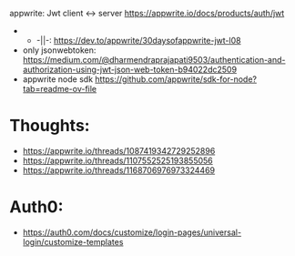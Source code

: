 



appwrite: Jwt client <-> server https://appwrite.io/docs/products/auth/jwt
* * -||-: https://dev.to/appwrite/30daysofappwrite-jwt-l08
* only jsonwebtoken: https://medium.com/@dharmendraprajapati9503/authentication-and-authorization-using-jwt-json-web-token-b94022dc2509
* appwrite node sdk https://github.com/appwrite/sdk-for-node?tab=readme-ov-file


# Thoughts:
* https://appwrite.io/threads/1087419342729252896
* https://appwrite.io/threads/1107552525193855056
* https://appwrite.io/threads/1168706976973324469


# Auth0:
* https://auth0.com/docs/customize/login-pages/universal-login/customize-templates